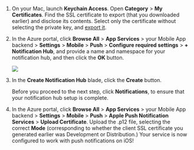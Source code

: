 

1.  On your Mac, launch **Keychain Access**. Open **Category** > **My Certificates**. Find the SSL certificate to export (that you downloaded earlier) and disclose its contents. Select only the certificate without selecting the private key, and [export it](https://support.apple.com/kb/PH20122?locale=en_US).

2. In the Azure portal, click **Browse All** > **App Services** > your Mobile App backend > **Settings** > **Mobile** > **Push** > **Configure required settings** > **+ Notification Hub**, and provide a name and namespace for your notification hub, and then click the **OK** button.

    ![][1]

3. In the **Create Notification Hub** blade, click the **Create** button.
     
    Before you proceed to the next step, click **Notifications**, to ensure that your notification hub setup is complete. 

4. In the Azure portal, click **Browse All** > **App Services** > your Mobile App backend > **Settings** > **Mobile** > **Push** > **Apple Push Notification Services** > **Upload Certificate**. Upload the .p12 file, selecting the correct **Mode** (corresponding to whether the client SSL certificate you generated earlier was Development or Distribution.) Your service is now configured to work with push notifications on iOS!

[1]: ./media/app-service-mobile-apns-configure-push/mobile-push-notification-hub.png


